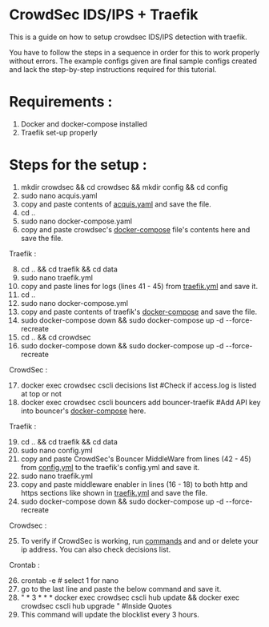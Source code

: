 # CrowdSec IDS/IPS + Traefik

This is a guide on how to setup crowdsec IDS/IPS detection with traefik.

You have to follow the steps in a sequence in order for this to work properly without errors. 
The example configs given are final sample configs created and lack the step-by-step instructions required for this tutorial.

# Requirements :

1. Docker and docker-compose installed
2. Traefik set-up properly

# Steps for the setup :

1. mkdir crowdsec && cd crowdsec && mkdir config && cd config
2. sudo nano acquis.yaml
3. copy and paste contents of [acquis.yaml](https://github.com/TechnoBoom/YT-Files/blob/19201be2fd8b99d0388a587b1b648b23ac07b7b0/IDS-IPS-Crowdsec-Traefik/crowdsec/config/acquis.yaml) and save the file.
4. cd ..
5. sudo nano docker-compose.yaml
6. copy and paste crowdsec's [docker-compose](https://github.com/TechnoBoom/YT-Files/blob/4518d6f39a551de0c1390b9d17ee1767b345851f/IDS-IPS-Crowdsec-Traefik/crowdsec/docker-compose.yaml) file's contents here and save the file.

Traefik :

8. cd .. && cd traefik && cd data
9. sudo nano traefik.yml
10. copy and paste lines for logs (lines 41 - 45) from [traefik.yml](https://github.com/TechnoBoom/YT-Files/blob/19201be2fd8b99d0388a587b1b648b23ac07b7b0/IDS-IPS-Crowdsec-Traefik/traefik/data/traefik.yml#L41) and save it.
11. cd ..
12. sudo nano docker-compose.yml
13. copy and paste contents of traefik's [docker-compose](https://github.com/TechnoBoom/YT-Files/blob/19201be2fd8b99d0388a587b1b648b23ac07b7b0/IDS-IPS-Crowdsec-Traefik/traefik/docker-compose.yml) and save the file.
14. sudo docker-compose down && sudo docker-compose up -d --force-recreate
15. cd .. && cd crowdsec
16. sudo docker-compose down && sudo docker-compose up -d --force-recreate

CrowdSec :

17. docker exec crowdsec cscli decisions list                                          #Check if access.log is listed at top or not
18. docker exec crowdsec cscli bouncers add bouncer-traefik                            #Add API key into bouncer's [docker-compose](https://github.com/TechnoBoom/YT-Files/blob/1060389ac23875ffcf6e80c37a9dc9f42069996a/IDS-IPS-Crowdsec-Traefik/docker-compose.yaml#L24) here.

Traefik :

19. cd .. && cd traefik && cd data
20. sudo nano config.yml
21. copy and paste CrowdSec's Bouncer MiddleWare from lines (42 - 45) from [config.yml](https://github.com/TechnoBoom/YT-Files/blob/9134dae38321b4c76d54bd6b1c5c1c38ffd44868/IDS-IPS-Crowdsec-Traefik/traefik/data/config.yml#L42) to the traefik's config.yml and save it.
22. sudo nano traefik.yml
23. copy and paste middleware enabler in lines (16 - 18) to both http and https sections like shown in [traefik.yml](https://github.com/TechnoBoom/YT-Files/blob/9134dae38321b4c76d54bd6b1c5c1c38ffd44868/IDS-IPS-Crowdsec-Traefik/traefik/data/traefik.yml#L16) and save the file.
24. sudo docker-compose down && sudo docker-compose up -d --force-recreate

Crowdsec :

25. To verify if CrowdSec is working, run [commands](https://github.com/TechnoBoom/YT-Files/blob/9134dae38321b4c76d54bd6b1c5c1c38ffd44868/IDS-IPS-Crowdsec-Traefik/commands%20list#L12) and and or delete your ip address. You can also check decisions list.

Crontab :

26. crontab -e                                                                         # select 1 for nano
27. go to the  last line and paste the below command and save it.
28. " * 3 * * * docker exec crowdsec cscli hub update && docker exec crowdsec cscli hub upgrade "          #Inside Quotes
29. This command will update the blocklist every 3 hours.
